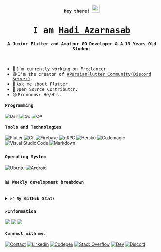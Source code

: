 <p align="center"><samp><b> Hey there! <img src="https://media.giphy.com/media/hvRJCLFzcasrR4ia7z/giphy.gif" width="25px"> </b></samp></p>
<p align="center"><h1 align="center"><samp> I am <a href="https://redl.ink/HadiAzarnasab">Hadi Azarnasab </a> </samp></h1></p>
<p align="center"><h4 align="center"><samp> A Junior Flutter and Amateur GO Developer & A 13 Years Old Student</samp></h4></p>
<br>

<div>
  
  
- 🔭 <samp>I’m currently working on Freelancer
- 😄 <samp>I’m the creator of [#PersianFlutter Community(Discord Server)](https://discord.link/PersianFlutter).
- 💬 <samp>Ask me about Flutter.
- 🥇 <samp>Open Source Contributor.
- 😄 <samp>Pronouns: He/His.
</div> 
  
<h4><b><samp>Programming</samp></b></h4>

![Dart](https://img.shields.io/badge/Dart-2bb7f6?style=flat-square&logo=Dart&logoColor=white)
![Go](https://img.shields.io/badge/Go-ea2d2f?style=flat-square&logo=go&logoColor=white)
<img alt="C#" src="https://img.shields.io/badge/C%23-%23239120.svg?style=flat-square&logo=c-sharp&logoColor=white"/>
<h4><b><samp>Tools and Technologies</samp></b></h4>

![Flutter](https://img.shields.io/badge/Flutter-47c5fb?style=flat-square&logo=Flutter&logoColor=white)
![Git](https://img.shields.io/badge/Git-F05032?style=flat-square&logo=Git&logoColor=white)
![Firebase](https://img.shields.io/badge/Firebase-ffcb2c?style=flat-square&logo=Firebase&logoColor=white)
![gRPC](https://img.shields.io/badge/gRPC-ffcb2c?style=flat-square&logo=gRPC&logoColor=white)
![Heroku](https://img.shields.io/badge/Heroku-443a86?style=flat-square&logo=Heroku&logoColor=white)
![Codemagic](https://img.shields.io/badge/CodeMagic-black?style=flat-square&logo=CodeMagic&logoColor=white)
![Visual Studio Code](https://img.shields.io/badge/Visual_Studio_Code-007ACC?style=flat-square&logo=Visual-Studio-Code&logoColor=white)
![Markdown](https://img.shields.io/badge/Markdown-black?style=flat-square&logo=Markdown&logoColor=white)


##
  
<h4><b><samp>Operating System</samp></b></h4>
  
![Ubuntu](https://img.shields.io/badge/Ubuntu-E95420?style=for-the-badge&logo=ubuntu&logoColor=white)
![Android](https://img.shields.io/badge/Android-3DDC84?style=flat-square&logo=android&logoColor=white&color=2bbc8a)
  
  
##

<h4><b><samp>📊 Weekly development breakdown</samp></b></h4>

<!--START_SECTION:waka-->
 
<!--END_SECTION:waka-->

##


<details>
  <summary><b><samp>📈 My GitHub Stats</samp></b></summary>
<br>
<a href="https://github.com/Hadi7546">
<img align="center" src="https://github-readme-stats.vercel.app/api/top-langs/?username=Hadi7546&theme=nord" />
</a>
<br>
  
<a href="https://github.com/Hadi7546">
<img align="center" src="https://github-readme-stats.vercel.app/api?username=Hadi7546&show_icons=true&count_private=true&include_all_commits=true&theme=nord" /></a>
<a href="https://github.com/Hadi7546">
<img align="center" src="https://github-readme-streak-stats.herokuapp.com/?user=hadi7546&theme=nord" />
</a>

</details>

<h4><b><samp>✔Information</samp></b></h4>
  
![](https://img.shields.io/badge/Age-13-blue?style=flat-square)
![](https://img.shields.io/badge/Living-Bushehr,%20Iran-blue?style=flat-square)
[![](https://img.shields.io/badge/Links-click%20on%20this%20badge-FF0E3A?style=flat-square)](https://redl.ink/HadiAzarnasab)
  
 <h4><b><samp>Connect with me:</samp></b></h4>

[![Contact](https://img.shields.io/badge/hazard7546@gmail.com-0075c8?style=flat-square&logo=gmail&logoColor=white)](mailto:hazard7546@gmail.com)
[![Linkedin](https://img.shields.io/badge/Hadi_Azarnasab-0077b5?style=flat-square&logo=Linkedin&logoColor=white)](https://www.linkedin.com/in/hadiazarnasab/) 
[![Codepen](https://img.shields.io/badge/Hadi_Azarnasab-1e1f26?style=flat-square&logo=codepen&logoColor=white)](https://codepen.io/Hadi7546)
[![Stack Overflow](https://img.shields.io/badge/Hadi_Azarnasab-393939?style=flat-square&logo=stack-overflow&logoColor=white)](https://stackoverflow.com/users/15070335/hadi-azarnasab)
[![Dev](https://img.shields.io/badge/@Hadi7546-black?style=flat-square&logo=dev.to&logoColor=white)](https://dev.to/Hadi7546)
[![Discord](https://img.shields.io/badge/@HadiAzarnasab-black?style=flat-square&logo=discord&logoColor=white)](https://discord.com/users/831983661413826570)


<!-- 
![age](https://img.shields.io/badge/Age-13-blue)
![focus](https://img.shields.io/badge/focus-Flutter-brightgreen&logo=flutter)
![living](https://img.shields.io/badge/living-iran-3c9)<br><br>
<img align="center" alt="wallpaper" width=250px height=300px src="https://github.com/Hadi7546/Hadi7546/blob/main/images/goflutter.png"/>



Junior Flutter, Go Developer. UI/UX Designer

My Links: https://redl.ink/HadiAzarnasab

<a href="redl.ink/HadiAzarnasab/Linkedin">
  <img align="left" alt="Hadi Azarnasab 's LinkedIN" width="26px" src="https://raw.githubusercontent.com/peterthehan/peterthehan/master/assets/linkedin.svg" />
</a>
‌

## 🔧 Technologies & Tools
![](https://img.shields.io/badge/OS-Windows-informational?style=flat&logo=windows&logoColor=white&color=2bbc8a)
![](https://img.shields.io/badge/Editor-VSCode-informational?style=flat&logo=visual-studio-code&logoColor=white&color=2bbc8a)
![](https://img.shields.io/badge/Code-Flutter-informational?style=flat&logo=flutter&logoColor=white&color=2bbc8a)
![](https://img.shields.io/badge/Code-GoLang-informational?style=flat&logo=go&logoColor=white&color=2bbc8a)
<a href="https://github.com/Hadi7546">
<img align="center" src="https://github-readme-stats.vercel.app/api?username=Hadi7546&show_icons=true&count_private=true&include_all_commits=true&theme=nord" /></a>
<a href="https://github.com/Hadi7546">
<img align="center" src="https://github-readme-stats.vercel.app/api/top-langs/?username=Hadi7546&theme=nord" />
</a>
<a href="https://github.com/Hadi7546">
<img align="center" src="https://github-readme-streak-stats.herokuapp.com/?user=hadi7546&theme=nord" />
</a>
 -->
